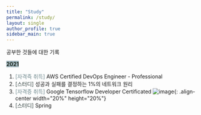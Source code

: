 ```yaml
---
title: "Study"
permalink: /study/
layout: single
author_profile: true
sidebar_main: true
---
```


공부한  것들에 대한 기록

<span style="color:#1A261C; background-color:#A3B7BF; ">__2021__</span>
    
 1. <span style="color:#6D878C">[자격즉 취득]</span> AWS Certified DevOps Engineer - Professional
 2. <span style="color:#31403E">[스터디]</span> 성공과 실패를  결정하는  1%의 네트워크 원리
 3. <span style="color:#6D878C">[자격증 취득]</span> Google Tensorflow Developer Certificated
    ![image](https://api.accredible.com/v1/frontend/credential_website_embed_image/badge/35801152){: .align-center width="20%" height="20%"}
 4. <span style="color:#31403E">[스터디]</span> Spring
